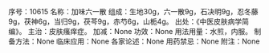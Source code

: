 序号：10615
名称：加味六一散
组成：生地30g，六一散9g，石决明9g，忍冬藤9g，茯神6g，当归9g，茯芩9g，赤芍6g，山栀4g。
出处：《中医皮肤病学简编》。
主治：皮肤瘙痒症。
加减：None
功效：None
用法用量：水煎，内服。
制备方法：None
临床应用：None
各家论述：None
用药禁忌：None
附注：None
